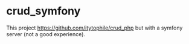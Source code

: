 # crud_symfony
This project https://github.com/itytophile/crud_php but with a symfony server (not a good experience).